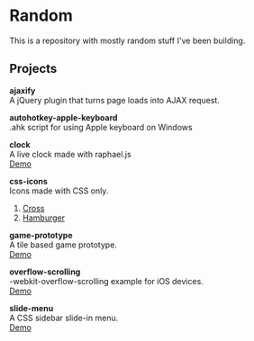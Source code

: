 # Random

This is a repository with mostly random stuff I've been building.

## Projects

__ajaxify__  
A jQuery plugin that turns page loads into AJAX request.

__autohotkey-apple-keyboard__  
.ahk script for using Apple keyboard on Windows

__clock__  
A live clock made with raphael.js  
[Demo](http://erming.github.io/random/clock/)

__css-icons__  
Icons made with CSS only.  
  1. [Cross](http://erming.github.io/random/css-icons/cross/)
  2. [Hamburger](http://erming.github.io/random/css-icons/hamburger/)

__game-prototype__  
A tile based game prototype.  
[Demo](http://erming.github.io/random/game-prototype/client/)


__overflow-scrolling__  
-webkit-overflow-scrolling example for iOS devices.  
[Demo](http://erming.github.io/random/overflow-scrolling/example.html)


__slide-menu__  
A CSS sidebar slide-in menu.  
[Demo](http://erming.github.io/random/slide-menu/)
